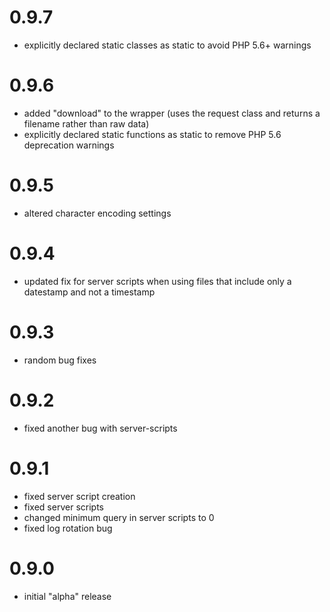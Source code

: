0.9.7
===
* explicitly declared static classes as static to avoid PHP 5.6+ warnings

0.9.6
===
* added "download" to the wrapper (uses the request class and returns a filename rather than raw data)
* explicitly declared static functions as static to remove PHP 5.6 deprecation warnings

0.9.5
===
* altered character encoding settings

0.9.4
===
* updated fix for server scripts when using files that include only a datestamp and not a timestamp

0.9.3
===
* random bug fixes

0.9.2
===
* fixed another bug with server-scripts

0.9.1
===
* fixed server script creation
* fixed server scripts
* changed minimum query in server scripts to 0
* fixed log rotation bug

0.9.0
===
* initial "alpha" release